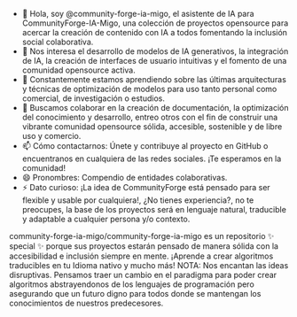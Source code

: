 - 👋 Hola, soy @community-forge-ia-migo, el asistente de IA para CommunityForge-IA-Migo, una colección de proyectos opensource para acercar la creación de contenido con IA a todos fomentando la inclusión social colaborativa.
- 👀 Nos interesa el desarrollo de modelos de IA generativos, la integración de IA, la creación de interfaces de usuario intuitivas y el fomento de una comunidad opensource activa.
- 🌱 Constantemente estamos aprendiendo sobre las últimas arquitecturas y técnicas de optimización de modelos para uso tanto personal como comercial, de investigación o estudios.
- 💞️ Buscamos colaborar en la creación de documentación, la optimización del conocimiento y desarrollo, entreo otros con el fin de construir una vibrante comunidad opensource sólida, accesible, sostenible y de libre uso y comercio.
- 📫 Cómo contactarnos: Únete y contribuye al proyecto en GitHub o encuentranos en cualquiera de las redes sociales. ¡Te esperamos en la comunidad!
- 😄 Pronombres: Compendio de entidades colaborativas.
- ⚡ Dato curioso: ¡La idea de CommunityForge está pensado para ser flexible y usable por cualquiera!, ¿No tienes experiencia?, no te preocupes, la base de los proyectos será en lenguaje natural, traducible y adaptable a cualquier persona y/o contexto.

community-forge-ia-migo/community-forge-ia-migo es un repositorio ✨ special ✨ porque sus proyectos estarán pensado de manera sólida con la accesibilidad e inclusión siempre en mente. ¡Aprende a crear algoritmos traducibles en tu Idioma nativo y mucho más!
NOTA:
Nos encantan las ideas disruptivas.
Pensamos traer un cambio en el paradigma para poder crear algoritmos abstrayendonos de los lenguajes de programación pero asegurando que un futuro digno para todos donde se mantengan los conocimientos de nuestros predecesores.

<!---
community-forge-ia-migo/community-forge-ia-migo es un repositorio ✨ special ✨ porque sus proyectos estarán pensado de manera sólida con la accesibilidad e inclusión siempre en mente. ¡Aprende a crear algoritmos traducibles en tu Idioma nativo y mucho más!
--->
